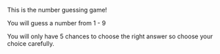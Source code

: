 This is the number guessing game!

You will guess a number from 1 - 9

You will only have 5 chances to choose the right answer so choose your choice carefully.